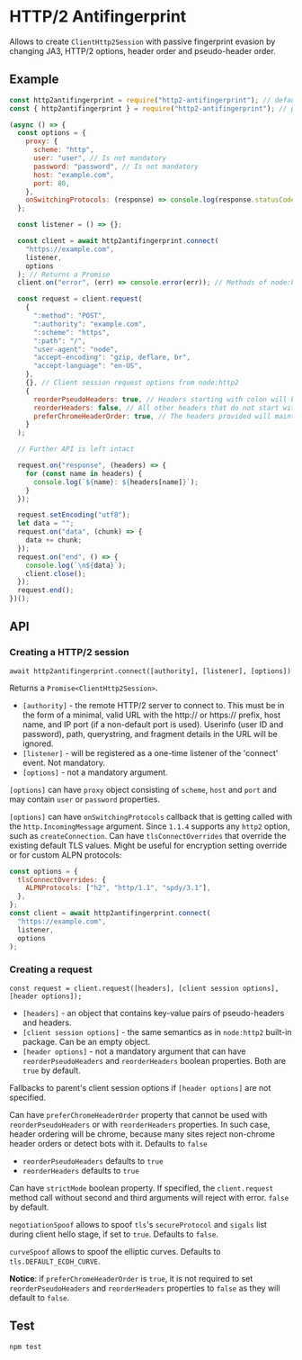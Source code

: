 # HTTP/2 Antifingerprint

Allows to create `ClientHttp2Session` with passive fingerprint evasion by changing JA3, HTTP/2 options, header order and pseudo-header order.

## Example

```javascript
const http2antifingerprint = require("http2-antifingerprint"); // default import
const { http2antifingerprint } = require("http2-antifingerprint"); // particular import

(async () => {
  const options = {
    proxy: {
      scheme: "http",
      user: "user", // Is not mandatory
      password: "password", // Is not mandatory
      host: "example.com",
      port: 80,
    },
    onSwitchingProtocols: (response) => console.log(response.statusCode), // Callback is fired on connection upgrade
  };

  const listener = () => {};

  const client = await http2antifingerprint.connect(
    "https://example.com",
    listener,
    options
  ); // Returns a Promise
  client.on("error", (err) => console.error(err)); // Methods of node:http2 session are left intact

  const request = client.request(
    {
      ":method": "POST",
      ":authority": "example.com",
      ":scheme": "https",
      ":path": "/",
      "user-agent": "node",
      "accept-encoding": "gzip, deflare, br",
      "accept-language": "en-US",
    },
    {}, // Client session request options from node:http2
    {
      reorderPseudoHeaders: true, // Headers starting with colon will be reordered
      reorderHeaders: false, // All other headers that do not start with colon will not be reordered
      preferChromeHeaderOrder: true, // The headers provided will maintain chrome header order that depend on the http method
    }
  );

  // Further API is left intact

  request.on("response", (headers) => {
    for (const name in headers) {
      console.log(`${name}: ${headers[name]}`);
    }
  });

  request.setEncoding("utf8");
  let data = "";
  request.on("data", (chunk) => {
    data += chunk;
  });
  request.on("end", () => {
    console.log(`\n${data}`);
    client.close();
  });
  request.end();
})();
```

## API

### Creating a HTTP/2 session

`await http2antifingerprint.connect([authority], [listener], [options])`

Returns a `Promise<ClientHttp2Session>`.

- `[authority]` - the remote HTTP/2 server to connect to. This must be in the form of a minimal, valid URL with the http:// or https:// prefix, host name, and IP port (if a non-default port is used). Userinfo (user ID and password), path, querystring, and fragment details in the URL will be ignored.
- `[listener]` - will be registered as a one-time listener of the 'connect' event. Not mandatory.
- `[options]` - not a mandatory argument.

`[options]` can have `proxy` object consisting of `scheme`, `host` and `port` and may contain `user` or `password` properties.

`[options]` can have `onSwitchingProtocols` callback that is getting called with the `http.IncomingMessage` argument. Since `1.1.4` supports any `http2` option, such as `createConnection`.
Can have `tlsConnectOverrides` that override the existing default TLS values. Might be useful for encryption setting override or for custom ALPN protocols:

```js
const options = {
  tlsConnectOverrides: {
    ALPNProtocols: ["h2", "http/1.1", "spdy/3.1"],
  },
};
const client = await http2antifingerprint.connect(
  "https://example.com",
  listener,
  options
);
```

### Creating a request

`const request = client.request([headers], [client session options], [header options]);`

- `[headers]` - an object that contains key-value pairs of pseudo-headers and headers.
- `[client session options]` - the same semantics as in `node:http2` built-in package. Can be an empty object.
- `[header options]` - not a mandatory argument that can have `reorderPseudoHeaders` and `reorderHeaders` boolean properties. Both are `true` by default.

Fallbacks to parent's client session options if `[header options]` are not specified.

Can have `preferChromeHeaderOrder` property that cannot be used with `reorderPseudoHeaders` or with `reorderHeaders` properties.
In such case, header ordering will be chrome, because many sites reject non-chrome header orders or detect bots with it. Defaults to `false`

- `reorderPseudoHeaders` defaults to `true`
- `reorderHeaders` defaults to `true`

Can have `strictMode` boolean property. If specified, the `client.request` method call without second and third arguments will reject with error.
`false` by default.

`negotiationSpoof` allows to spoof `tls`'s `secureProtocol` and `sigals` list during client hello stage, if set to `true`. Defaults to `false`.

`curveSpoof` allows to spoof the elliptic curves. Defaults to `tls.DEFAULT_ECDH_CURVE`.

**Notice**: if `preferChromeHeaderOrder` is `true`, it is not required to set `reorderPseudoHeaders` and `reorderHeaders` properties to `false` as they will default to `false`.

## Test

```js
npm test
```

